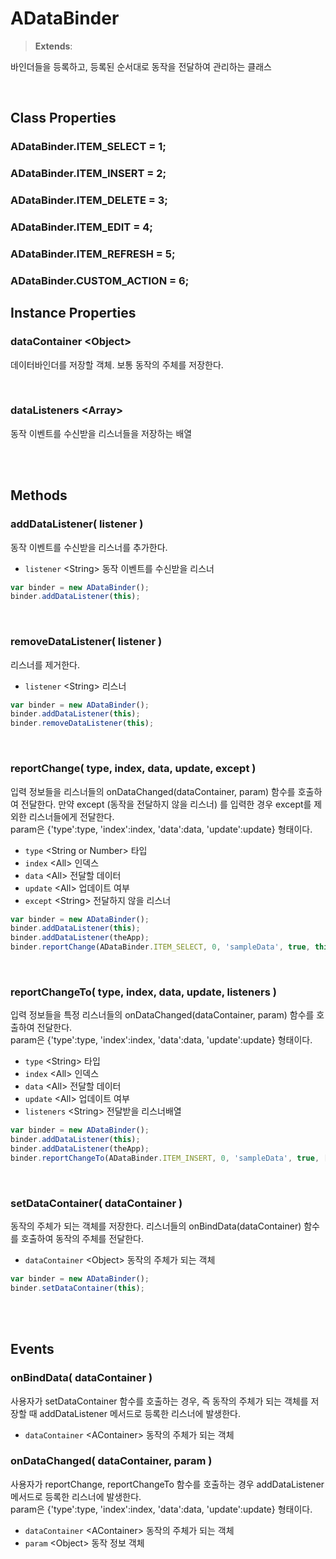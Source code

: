 # ADataBinder
> **Extends**: 

바인더들을 등록하고, 등록된 순서대로 동작을 전달하여 관리하는 클래스

<br/>

## Class Properties

### ADataBinder.ITEM_SELECT = 1;
### ADataBinder.ITEM_INSERT = 2;
### ADataBinder.ITEM_DELETE = 3;
### ADataBinder.ITEM_EDIT = 4;
### ADataBinder.ITEM_REFRESH = 5;
### ADataBinder.CUSTOM_ACTION = 6;

## Instance Properties


### dataContainer \<Object>

데이터바인더를 저장할 객체. 보통 동작의 주체를 저장한다.

<br/>

### dataListeners \<Array>

동작 이벤트를 수신받을 리스너들을 저장하는 배열

<br/>
<br/>

## Methods

### addDataListener( listener )

동작 이벤트를 수신받을 리스너를 추가한다.

* `listener` \<String> 동작 이벤트를 수신받을 리스너

```js
var binder = new ADataBinder();
binder.addDataListener(this);
```

<br/>

### removeDataListener( listener )

리스너를 제거한다.

* `listener` \<String> 리스너

```js
var binder = new ADataBinder();
binder.addDataListener(this);
binder.removeDataListener(this);
```

<br/>

### reportChange( type, index, data, update, except )

입력 정보들을 리스너들의 onDataChanged(dataContainer, param) 함수를 호출하여 전달한다. 만약 except (동작을 전달하지 않을 리스너) 를 입력한 경우 except를 제외한 리스너들에게 전달한다.<br/>param은 {'type':type, 'index':index, 'data':data, 'update':update} 형태이다.

* `type` \<String or Number> 타입
* `index` \<All> 인덱스
* `data` \<All> 전달할 데이터
* `update` \<All> 업데이트 여부
* `except` \<String> 전달하지 않을 리스너

```js
var binder = new ADataBinder();
binder.addDataListener(this);
binder.addDataListener(theApp);
binder.reportChange(ADataBinder.ITEM_SELECT, 0, 'sampleData', true, this);
```

<br/>

### reportChangeTo( type, index, data, update, listeners )

입력 정보들을 특정 리스너들의 onDataChanged(dataContainer, param) 함수를 호출하여 전달한다.<br/>param은 {'type':type, 'index':index, 'data':data, 'update':update} 형태이다.

* `type` \<String> 타입
* `index` \<All> 인덱스
* `data` \<All> 전달할 데이터
* `update` \<All> 업데이트 여부
* `listeners` \<String> 전달받을 리스너배열

```js
var binder = new ADataBinder();
binder.addDataListener(this);
binder.addDataListener(theApp);
binder.reportChangeTo(ADataBinder.ITEM_INSERT, 0, 'sampleData', true, [this, theApp]);
```

<br/>

### setDataContainer( dataContainer )

동작의 주체가 되는 객체를 저장한다. 리스너들의 onBindData(dataContainer) 함수를 호출하여 동작의 주체를 전달한다.

* `dataContainer` \<Object> 동작의 주체가 되는 객체

```js
var binder = new ADataBinder();
binder.setDataContainer(this);
```

<br/>
<br/>

## Events


### onBindData( dataContainer )

사용자가 setDataContainer 함수를 호출하는 경우, 즉 동작의 주체가 되는 객체를 저장할 때 addDataListener 메서드로 등록한 리스너에 발생한다.

* `dataContainer` \<AContainer> 동작의 주체가 되는 객체

### onDataChanged( dataContainer, param )

사용자가 reportChange, reportChangeTo 함수를 호출하는 경우 addDataListener 메서드로 등록한 리스너에 발생한다. <br/>param은 {'type':type, 'index':index, 'data':data, 'update':update} 형태이다.

* `dataContainer` \<AContainer> 동작의 주체가 되는 객체
* `param` \<Object> 동작 정보 객체

<br/>

